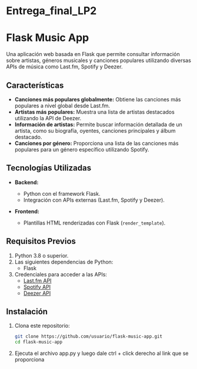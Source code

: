 # Entrega_final_LP2
# Flask Music App

Una aplicación web basada en Flask que permite consultar información sobre artistas, géneros musicales y canciones populares utilizando diversas APIs de música como Last.fm, Spotify y Deezer.

## Características

- **Canciones más populares globalmente:** Obtiene las canciones más populares a nivel global desde Last.fm.
- **Artistas más populares:** Muestra una lista de artistas destacados utilizando la API de Deezer.
- **Información de artistas:** Permite buscar información detallada de un artista, como su biografía, oyentes, canciones principales y álbum destacado.
- **Canciones por género:** Proporciona una lista de las canciones más populares para un género específico utilizando Spotify.

## Tecnologías Utilizadas

- **Backend:**
  - Python con el framework Flask.
  - Integración con APIs externas (Last.fm, Spotify y Deezer).

- **Frontend:**
  - Plantillas HTML renderizadas con Flask (`render_template`).

## Requisitos Previos

1. Python 3.8 o superior.
2. Las siguientes dependencias de Python:
   - Flask
3. Credenciales para acceder a las APIs:
   - [Last.fm API](https://www.last.fm/api)
   - [Spotify API](https://developer.spotify.com/)
   - [Deezer API](https://developers.deezer.com/)

## Instalación

1. Clona este repositorio:
   ```bash
   git clone https://github.com/usuario/flask-music-app.git
   cd flask-music-app
2. Ejecuta el archivo app.py y luego dale ctrl + click derecho al link que se proporciona

